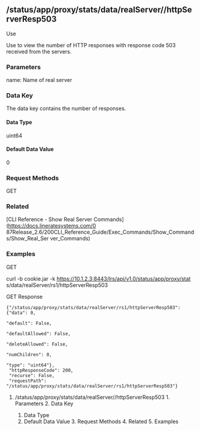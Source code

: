 ## /status/app/proxy/stats/data/realServer/<name>/httpServerResp503

Use

Use to view the number of HTTP responses with response code 503 received from
the servers.

### Parameters

name: Name of real server

### Data Key

The data key contains the number of responses.

#### Data Type

uint64

#### Default Data Value

0

### Request Methods

GET

### Related

[CLI Reference - Show Real Server Commands](https://docs.lineratesystems.com/0
87Release_2.6/200CLI_Reference_Guide/Exec_Commands/Show_Commands/Show_Real_Ser
ver_Commands)

### Examples

GET

curl -b cookie.jar -k https://10.1.2.3:8443/lrs/api/v1.0/status/app/proxy/stat
s/data/realServer/rs1/httpServerResp503

GET Response

    
    {"/status/app/proxy/stats/data/realServer/rs1/httpServerResp503": {"data": 0,
                                                                             "default": False,
                                                                             "defaultAllowed": False,
                                                                             "deleteAllowed": False,
                                                                             "numChildren": 0,
                                                                             "type": "uint64"},
     "httpResponseCode": 200,
     "recurse": False,
     "requestPath": "/status/app/proxy/stats/data/realServer/rs1/httpServerResp503"}
    

  1. /status/app/proxy/stats/data/realServer/<name>/httpServerResp503
    1. Parameters
    2. Data Key
      1. Data Type
      2. Default Data Value
    3. Request Methods
    4. Related
    5. Examples

